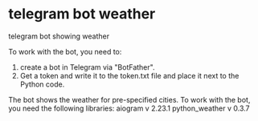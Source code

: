 # telegram bot weather
telegram bot showing weather

To work with the bot, you need to:
1) create a bot in Telegram via "BotFather".
2) Get a token and write it to the token.txt file and place it next to the Python code.

The bot shows the weather for pre-specified cities.
To work with the bot, you need the following libraries:
aiogram v 2.23.1
python_weather v 0.3.7
